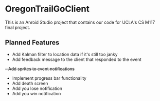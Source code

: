 # OregonTrailGoClient

This is an Anroid Studio project that contains our code for UCLA's CS M117 final project.

## Planned Features

- Add Kalman filter to location data if it's still too janky
- Add feedback message to the client that responded to the event

~~- Add sprites to event notifications~~

- Implement progress bar functionality
- Add death screen
- Add you lose notification
- Add you win notification
